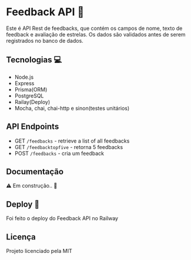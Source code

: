 # Feedback API 🚀

Este é API Rest de feedbacks, que contém os campos de nome, texto de feedback e avaliação de estrelas. Os dados são validados antes de serem registrados no banco de dados.

## Tecnologias 💻

- Node.js
- Express
- Prisma(ORM)
- PostgreSQL
- Railay(Deploy)
- Mocha, chai, chai-http e sinon(testes unitários)
    
## API Endpoints

- GET `/feedbacks` - retrieve a list of all feedbacks
- GET `/feedbacktopfive` - retorna 5 feedbacks
- POST `/feedbacks` - cria um feedback

## Documentação
⚠️ Em construção.. 🚧

## Deploy 🚀
Foi feito o deploy do Feedback API no Railway

## Licença
Projeto licenciado pela MIT 